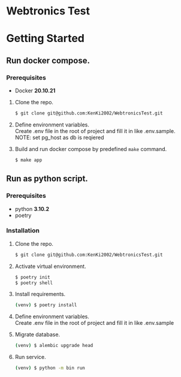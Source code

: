 # Webtronics Test

# Getting Started

## Run docker compose.
### Prerequisites
* Docker **20.10.21**

1. Clone the repo.
   ```sh
   $ git clone git@github.com:KenKi2002/WebtronicsTest.git
   ```
2. Define environment variables.  
    Create .env file in the root of project and fill it in like .env.sample.  
    NOTE: set pg_host as db is reqiered

3. Build and run docker compose by predefined `make` command.
    ```sh
    $ make app
    ```


## Run as python script.
### Prerequisites

* python **3.10.2**
* poetry


### Installation

1. Clone the repo.
   ```sh
   $ git clone git@github.com:KenKi2002/WebtronicsTest.git
   ```
2. Activate virtual environment.
   ```sh
   $ poetry init
   $ poetry shell

3. Install requirements.
    ```sh
   (venv) $ poetry install
   ```

4. Define environment variables.  
    Create .env file in the root of project and fill it in like .env.sample
    
5. Migrate database.
    ```sh
   (venv) $ alembic upgrade head
   ```

6. Run service.
    ```sh
   (venv) $ python -m bin run
   ```
